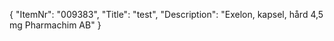 {
  "ItemNr": "009383",
  "Title": "test",
  "Description": "Exelon, kapsel, hård 4,5 mg Pharmachim AB"
}